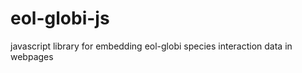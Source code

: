 eol-globi-js
============

javascript library for embedding eol-globi species interaction data in webpages
